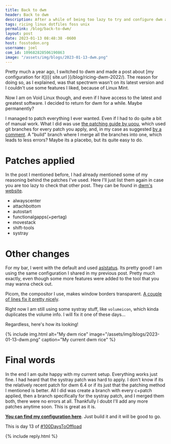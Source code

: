 ```yaml
---
title: Back to dwm
header: Back to dwm
description: After a while of being too lazy to try and configure dwm again. I finally decided to journey into setting up this window manager again. And its better than ever for me
tags: ricing linux dotfiles foss unix
permalink: /blog/back-to-dwm/
layout: post
date: 2023-01-13 08:48:38 -0600
host: fosstodon.org
username: joel
com_id: 109682828506190863
image: "/assets/img/blogs/2023-01-13-dwm.png"
---
```


Pretty much a year ago, I switched to dwm and made a post about [my configuration for it]({{ site.url }}/blog/ricing-dwm-2022/). The reason for doing so, as I explained, was that spectrwm wasn't on its latest version and I couldn't use some features I liked, because of Linux Mint.

Now I am on Void Linux though, and even if I have access to the latest and greatest software. I decided to return for dwm for a while. Maybe permanently?

I managed to patch everything I ever wanted. Even if I had to do quite a bit of manual work. What I did was use [the patching guide by uoou](https://youtu.be/UEmPboaTDpQ), which used git branches for every patch you apply, and, in my case as suggested [by a comment](https://www.youtube.com/watch?v=UEmPboaTDpQ&lc=Ugw_pRQitdmlgNpMcbx4AaABAg). A "build" branch where I merge all the branches into one, which leads to less errors? Maybe its a placebo, but its quite easy to do.

# Patches applied

In the post I mentioned before, I had already mentioned some of my reasoning behind the patches I've used. Here I'll just list them again in case you are too lazy to check that other post. They can be found in [dwm's website](https://dwm.suckless.org/patches/).

- alwayscenter
- attachbottom
- autostart
- functionalgapps(+pertag)
- movestack
- shift-tools
- systray

# Other changes

For my bar, I went with the default and used [aslstatus](https://notabug.org/dm9pZCAq/aslstatus). Its pretty good! I am using the same configuration I shared in my previous post. Pretty much exactly, even though some more features were added to the tool that you may wanna check out.

Picom, the compositor I use, makes window borders transparent. [A couple of lines fix it pretty nicely](https://github.com/szatanjl/dwm/commit/1529909466206016f2101457bbf37c67195714c8).

Right now I am still using some systray stuff, like `volumeicon`, which kinda duplicates the volume info. I will fix it one of these days...

Regardless, here's how its looking!


{% include img.html alt="My dwm rice" image="/assets/img/blogs/2023-01-13-dwm.png" caption="My current dwm rice" %}

# Final words

In the end I am quite happy with my current setup. Everything works just fine. I had heard that the systray patch was hard to apply. I don't know if its the relatively recent patch for dwm 6.4 or if its just that the patching method I mentioned is better. All I did was create a branch with every c+patch applied, then a branch specifically for the systray patch, and I  merged them both, there were no errors at all. Thankfully I doubt I'll add any more patches anytime soon. This is great as it is.

__[You can find my configuration here](https://tildegit.org/chrono/dwm)__. Just build it and it will be good to go.


This is day 13 of [#100DaysToOffload](https://100daystooffload.com)

{% include reply.html %}

